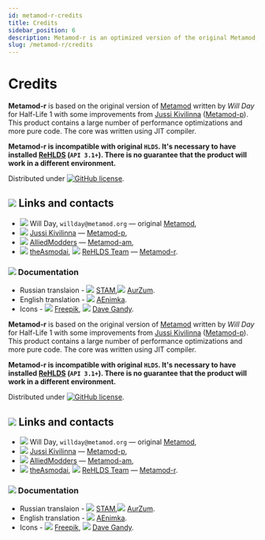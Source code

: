 ```yaml
---
id: metamod-r-credits
title: Credits
sidebar_position: 6
description: Metamod-r is an optimized version of the original Metamod, enhancing performance and compatibility for Half-Life 1 servers.
slug: /metamod-r/credits
---
```


<head>
  <title>Metamod-R: Credits | ReHLDS</title>
</head>

# Credits

**Metamod-r** is based on the original version of [Metamod](http://metamod.org/) written by _Will Day_ for Half-Life 1 with some improvements from [Jussi Kivilinna](https://github.com/jkivilin) ([Metamod-p](https://github.com/jkivilin/metamod-p)). This product contains a large number of performance optimizations and more pure code. The core was written using JIT compiler.

**Metamod-r is incompatible with original `HLDS`. It's necessary to have installed [ReHLDS](https://github.com/rehlds/ReHLDS) (`API 3.1+`). There is no guarantee that the product will work in a different environment.**

Distributed under [![GitHub license](https://img.shields.io/github/license/rehlds/metamod-r.svg?style=flat-square)](https://github.com/rehlds/metamod-r/blob/master/LICENSE).

## ![](https://i.imgur.com/pej4HBX.png) Links and contacts
* ![](https://i.imgur.com/vqDiJ67.png) Will Day, `willday@metamod.org` — original [Metamod](http://www.metamod.org/),
* ![](https://i.imgur.com/Uy97ydR.png) [Jussi Kivilinna](https://github.com/jkivilin) — [Metamod-p](https://github.com/jkivilin/metamod-p),
* ![](https://i.imgur.com/Uy97ydR.png) [AlliedModders](https://github.com/alliedmodders) — [Metamod-am](https://github.com/alliedmodders/metamod-hl1),
* ![](https://i.imgur.com/Uy97ydR.png) [theAsmodai](https://github.com/rehlds/), ![](https://i.imgur.com/vqDiJ67.png)
 [ReHLDS Team](http://www.dedicated-server.ru/vbb/) — [Metamod-r](https://github.com/rehlds/metamod-r).


### ![](https://i.imgur.com/i6iU6vZ.png) Documentation

* Russian translaion - ![](https://i.imgur.com/Uy97ydR.png) [STAM](https://github.com/stamepicmorg),![](https://i.imgur.com/Uy97ydR.png)  [AurZum](https://github.com/Aleks-Z).
* English translation - ![](https://i.imgur.com/Uy97ydR.png) [AEnimka](https://github.com/AEnimka).
* Icons - ![](https://i.imgur.com/vqDiJ67.png) [Freepik](https://www.flaticon.com/authors/freepik), ![](https://i.imgur.com/vqDiJ67.png) [Dave Gandy](https://www.flaticon.com/authors/dave-gandy).


**Metamod-r** is based on the original version of [Metamod](http://metamod.org/) written by _Will Day_ for Half-Life 1 with some improvements from [Jussi Kivilinna](https://github.com/jkivilin) ([Metamod-p](https://github.com/jkivilin/metamod-p)). This product contains a large number of performance optimizations and more pure code. The core was written using JIT compiler.

**Metamod-r is incompatible with original `HLDS`. It's necessary to have installed [ReHLDS](https://github.com/rehlds/ReHLDS) (`API 3.1+`). There is no guarantee that the product will work in a different environment.**

Distributed under [![GitHub license](https://img.shields.io/github/license/rehlds/metamod-r.svg?style=flat-square)](https://github.com/rehlds/metamod-r/blob/master/LICENSE).

## ![](https://i.imgur.com/pej4HBX.png) Links and contacts
* ![](https://i.imgur.com/vqDiJ67.png) Will Day, `willday@metamod.org` — original [Metamod](http://www.metamod.org/),
* ![](https://i.imgur.com/Uy97ydR.png) [Jussi Kivilinna](https://github.com/jkivilin) — [Metamod-p](https://github.com/jkivilin/metamod-p),
* ![](https://i.imgur.com/Uy97ydR.png) [AlliedModders](https://github.com/alliedmodders) — [Metamod-am](https://github.com/alliedmodders/metamod-hl1),
* ![](https://i.imgur.com/Uy97ydR.png) [theAsmodai](https://github.com/rehlds/), ![](https://i.imgur.com/vqDiJ67.png)
 [ReHLDS Team](http://www.dedicated-server.ru/vbb/) — [Metamod-r](https://github.com/rehlds/metamod-r).


### ![](https://i.imgur.com/i6iU6vZ.png) Documentation

* Russian translaion - ![](https://i.imgur.com/Uy97ydR.png) [STAM](https://github.com/stamepicmorg),![](https://i.imgur.com/Uy97ydR.png)  [AurZum](https://github.com/Aleks-Z).
* English translation - ![](https://i.imgur.com/Uy97ydR.png) [AEnimka](https://github.com/AEnimka).
* Icons - ![](https://i.imgur.com/vqDiJ67.png) [Freepik](https://www.flaticon.com/authors/freepik), ![](https://i.imgur.com/vqDiJ67.png) [Dave Gandy](https://www.flaticon.com/authors/dave-gandy).

